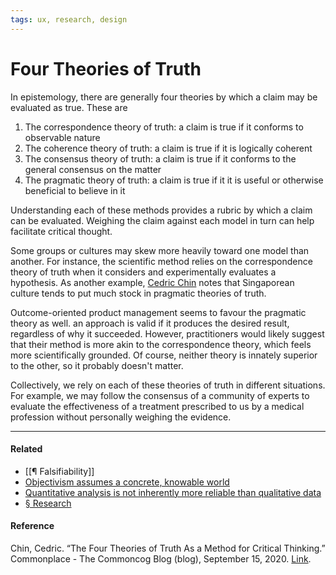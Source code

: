 ```yaml
---
tags: ux, research, design
---
```


# Four Theories of Truth

In epistemology, there are generally four theories by which a claim may be
evaluated as true. These are

1. The correspondence theory of truth: a claim is true if it conforms to
   observable nature
2. The coherence theory of truth: a claim is true if it is logically coherent
3. The consensus theory of truth: a claim is true if it conforms to the general
   consensus on the matter
4. The pragmatic theory of truth: a claim is true if it it is useful or
   otherwise beneficial to believe in it

Understanding each of these methods provides a rubric by which a claim can be
evaluated. Weighing the claim against each model in turn can help facilitate
critical thought.

Some groups or cultures may skew more heavily toward one model than another. For
instance, the scientific method relies on the correspondence theory of truth
when it considers and experimentally evaluates a hypothesis. As another example,
[Cedric Chin](https://publish.obsidian.md/mobydiction/Cedric+Chin) notes that
Singaporean culture tends to put much stock in pragmatic theories of truth.

Outcome-oriented product management seems to favour the pragmatic theory as
well. an approach is valid if it produces the desired result, regardless of why
it succeeded. However, practitioners would likely suggest that their method is
more akin to the correspondence theory, which feels more scientifically
grounded. Of course, neither theory is innately superior to the other, so it
probably doesn't matter.

Collectively, we rely on each of these theories of truth in different
situations. For example, we may follow the consensus of a community of experts
to evaluate the effectiveness of a treatment prescribed to us by a medical
profession without personally weighing the evidence.

---

#### Related

- [[¶ Falsifiability]]
- [Objectivism assumes a concrete, knowable world](https://publish.obsidian.md/mobydiction/notes/Objectivism+assumes+a+concrete%2C+knowable+world)
- [Quantitative analysis is not inherently more reliable than qualitative data](https://publish.obsidian.md/mobydiction/notes/Quantitative+analysis+is+not+inherently+more+reliable+than+qualitative+data)
- [§ Research](https://publish.obsidian.md/mobydiction/notes/%C2%A7+Research)

#### Reference

Chin, Cedric. “The Four Theories of Truth As a Method for Critical Thinking.”
Commonplace - The Commoncog Blog (blog), September 15, 2020.
[Link](https://commoncog.com/blog/four-theories-of-truth/).

